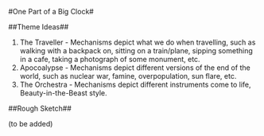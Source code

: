 #One Part of a Big Clock#

##Theme Ideas##
1. The Traveller - Mechanisms depict what we do when travelling, such as walking with a backpack on, sitting on a train/plane, sipping something in a cafe, taking a photograph of some monument, etc.
2. Apocoalypse - Mechanisms depict different versions of the end of the world, such as nuclear war, famine, overpopulation, sun flare, etc.
3. The Orchestra - Mechanisms depict different instruments come to life, Beauty-in-the-Beast style.

##Rough Sketch##

(to be added)

